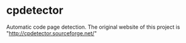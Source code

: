 cpdetector
==========

Automatic code page detection. The original website of this project is "http://cpdetector.sourceforge.net/"

